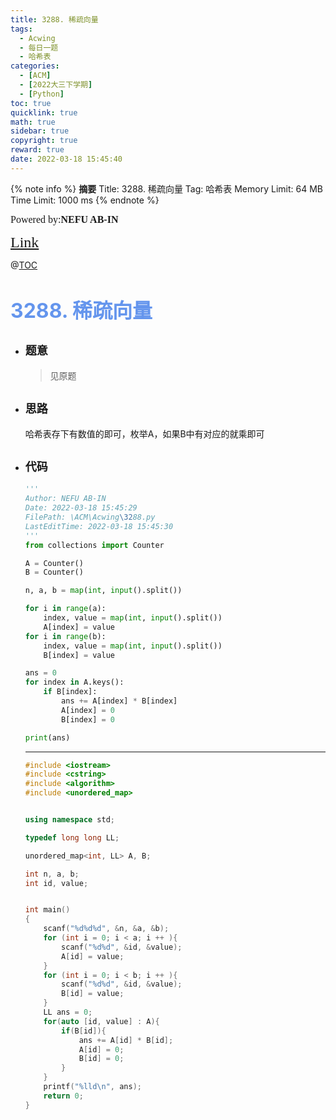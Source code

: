 ```yaml
---
title: 3288. 稀疏向量
tags:
  - Acwing
  - 每日一题
  - 哈希表
categories:
  - [ACM]
  - [2022大三下学期]
  - [Python]
toc: true
quicklink: true
math: true
sidebar: true
copyright: true
reward: true
date: 2022-03-18 15:45:40
---
```



{% note info %}
**摘要**
Title: 3288. 稀疏向量
Tag: 哈希表
Memory Limit: 64 MB
Time Limit: 1000 ms
{% endnote %}
<!-- more -->

<font size=3 face=楷体>Powered by:**NEFU AB-IN**</font>

<font color=#FFA500 size=5 face=楷体>[Link](https://www.acwing.com/problem/content/description/3291/)</font>

@[TOC](文章目录)

# <font color=#6495ED size=6>3288. 稀疏向量</font>

* ## <font size=4 face=粗体>题意</font>

  >见原题

* ## <font size=4 face=粗体>思路</font>

  哈希表存下有数值的即可，枚举A，如果B中有对应的就乘即可

* ## <font size=4 face=粗体>代码</font>

  ```python
  '''
  Author: NEFU AB-IN
  Date: 2022-03-18 15:45:29
  FilePath: \ACM\Acwing\3288.py
  LastEditTime: 2022-03-18 15:45:30
  '''
  from collections import Counter

  A = Counter()
  B = Counter()

  n, a, b = map(int, input().split())

  for i in range(a):
      index, value = map(int, input().split())
      A[index] = value
  for i in range(b):
      index, value = map(int, input().split())
      B[index] = value

  ans = 0
  for index in A.keys():
      if B[index]:
          ans += A[index] * B[index]
          A[index] = 0
          B[index] = 0

  print(ans)
  ```
  ****
  ```cpp
  #include <iostream>
  #include <cstring>
  #include <algorithm>
  #include <unordered_map>


  using namespace std;

  typedef long long LL;

  unordered_map<int, LL> A, B;

  int n, a, b;
  int id, value;


  int main()
  {
      scanf("%d%d%d", &n, &a, &b);
      for (int i = 0; i < a; i ++ ){
          scanf("%d%d", &id, &value);
          A[id] = value;
      }
      for (int i = 0; i < b; i ++ ){
          scanf("%d%d", &id, &value);
          B[id] = value;
      }
      LL ans = 0;
      for(auto [id, value] : A){
          if(B[id]){
              ans += A[id] * B[id];
              A[id] = 0;
              B[id] = 0;
          }
      }
      printf("%lld\n", ans);
      return 0;
  }
  ```